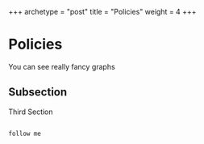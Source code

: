 +++
archetype = "post"
title = "Policies"
weight = 4
+++

Policies
========

You can see really fancy graphs

Subsection
----------

Third Section
~~~~~~~~~~~~~~

follow me
